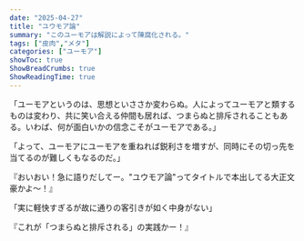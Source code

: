 ```yaml
---
date: "2025-04-27"
title: "ユウモア論"
summary: "このユーモアは解説によって陳腐化される。"
tags: ["皮肉","メタ"]
categories: ["ユーモア"]
showToc: true
ShowBreadCrumbs: true
ShowReadingTime: true
---
```


「ユーモアというのは、思想といささか変わらぬ。人によってユーモアと類するものは変わり、共に笑い合える仲間も居れば、つまらぬと排斥されることもある。いわば、何が面白いかの信念こそがユーモアである。」

「よって、ユーモアにユーモアを重ねれば鋭利さを増すが、同時にその切っ先を当てるのが難しくもなるのだ。」

『おいおい！急に語りだしてー。"ユウモア論"ってタイトルで本出してる大正文豪かよ～！』

「実に軽快すぎるが故に通りの客引きが如く中身がない」

『これが「つまらぬと排斥される」の実践かー！』